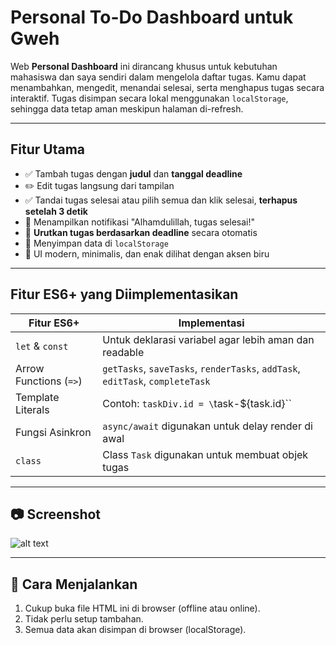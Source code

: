 # Personal To-Do Dashboard untuk Gweh

Web **Personal Dashboard** ini dirancang khusus untuk kebutuhan mahasiswa dan saya sendiri dalam mengelola daftar tugas. Kamu dapat menambahkan, mengedit, menandai selesai, serta menghapus tugas secara interaktif. Tugas disimpan secara lokal menggunakan `localStorage`, sehingga data tetap aman meskipun halaman di-refresh.

---

## Fitur Utama

- ✅ Tambah tugas dengan **judul** dan **tanggal deadline**
- ✏️ Edit tugas langsung dari tampilan
- ✅ Tandai tugas selesai atau pilih semua dan klik selesai, **terhapus setelah 3 detik**
- 🔔 Menampilkan notifikasi "Alhamdulillah, tugas selesai!"
- 📅 **Urutkan tugas berdasarkan deadline** secara otomatis
- 💾 Menyimpan data di `localStorage`
- 🎨 UI modern, minimalis, dan enak dilihat dengan aksen biru

---

## Fitur ES6+ yang Diimplementasikan

| Fitur ES6+             | Implementasi                                                                  |
| ---------------------- | ----------------------------------------------------------------------------- |
| `let` & `const`        | Untuk deklarasi variabel agar lebih aman dan readable                         |
| Arrow Functions (`=>`) | `getTasks`, `saveTasks`, `renderTasks`, `addTask`, `editTask`, `completeTask` |
| Template Literals      | Contoh: `taskDiv.id = \`task-${task.id}\``                                    |
| Fungsi Asinkron        | `async/await` digunakan untuk delay render di awal                            |
| `class`                | Class `Task` digunakan untuk membuat objek tugas                              |

---

## 📷 Screenshot

![alt text](https://i.imgur.com/Y43Tty0.png)

---

## 📁 Cara Menjalankan

1. Cukup buka file HTML ini di browser (offline atau online).
2. Tidak perlu setup tambahan.
3. Semua data akan disimpan di browser (localStorage).
